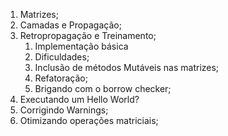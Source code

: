 1. Matrizes;
2. Camadas e Propagação;
3. Retropropagação e Treinamento;
    1. Implementação básica
    2. Dificuldades;
    3. Inclusão de métodos Mutáveis nas matrizes;
    4. Refatoração;
    5. Brigando com o borrow checker;
4. Executando um Hello World?
5. Corrigindo Warnings;
6. Otimizando operações matriciais;

